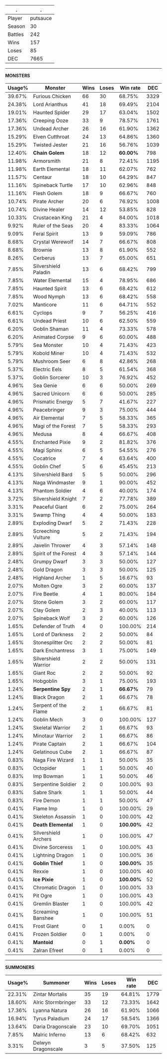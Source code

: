 .|.
|-|-
Player|putsauce
Season|30
Battles|242
Wins|157
Loses|85
DEC|7665

---
**MONSTERS**

Usage%|Monster|Wins|Loses|Win rate|DEC|
-|-|-|-|-|-|
39.67%|Furious Chicken|66|30|68.75%|3329|
24.38%|Lord Arianthus|41|18|69.49%|2104|
19.01%|Haunted Spider|29|17|63.04%|1502|
17.36%|Creeping Ooze|33|9|78.57%|1761|
17.36%|Undead Archer|26|16|61.90%|1362|
15.29%|Elven Cutthroat|24|13|64.86%|1360|
15.29%|Twisted Jester|21|16|56.76%|1039|
12.40%|**Chain Golem**|18|12|**60.00%**|798|
11.98%|Armorsmith|21|8|72.41%|1195|
11.98%|Earth Elemental|18|11|62.07%|762|
11.57%|Centaur|18|10|64.29%|847|
11.16%|Spineback Turtle|17|10|62.96%|848|
11.16%|Flesh Golem|18|9|66.67%|760|
10.74%|Pirate Archer|20|6|76.92%|1008|
10.74%|Divine Healer|14|12|53.85%|828|
10.33%|Crustacean King|21|4|84.00%|1018|
9.92%|Ruler of the Seas|20|4|83.33%|1064|
9.09%|Feral Spirit|13|9|59.09%|786|
8.68%|Crystal Werewolf|14|7|66.67%|808|
8.68%|Brownie|13|8|61.90%|552|
8.26%|Cerberus|13|7|65.00%|651|
7.85%|Silvershield Paladin|13|6|68.42%|799|
7.85%|Water Elemental|15|4|78.95%|686|
7.85%|Haunted Spirit|13|6|68.42%|612|
7.85%|Wood Nymph|13|6|68.42%|558|
7.02%|Manticore|11|6|64.71%|552|
6.61%|Cyclops|9|7|56.25%|416|
6.61%|Undead Priest|10|6|62.50%|559|
6.20%|Goblin Shaman|11|4|73.33%|578|
6.20%|Animated Corpse|9|6|60.00%|488|
5.79%|Sea Monster|10|4|71.43%|423|
5.79%|Kobold Miner|10|4|71.43%|532|
5.79%|Mushroom Seer|6|8|42.86%|268|
5.37%|Electric Eels|8|5|61.54%|368|
5.37%|Goblin Sorcerer|10|3|76.92%|452|
4.96%|Sea Genie|6|6|50.00%|269|
4.96%|Sacred Unicorn|6|6|50.00%|285|
4.96%|Prismatic Energy|5|7|41.67%|227|
4.96%|Peacebringer|9|3|75.00%|444|
4.96%|Air Elemental|7|5|58.33%|365|
4.96%|Magi of the Forest|7|5|58.33%|293|
4.96%|Medusa|8|4|66.67%|408|
4.55%|Enchanted Pixie|9|2|81.82%|376|
4.55%|Magi Sphinx|6|5|54.55%|276|
4.55%|Cocatrice|7|4|63.64%|400|
4.55%|Goblin Chef|5|6|45.45%|213|
4.13%|Silvershield Bard|5|5|50.00%|296|
4.13%|Naga Windmaster|9|1|90.00%|452|
4.13%|Phantom Soldier|4|6|40.00%|174|
3.72%|Silvershield Knight|7|2|77.78%|389|
3.31%|Peaceful Giant|6|2|75.00%|264|
3.31%|Swamp Thing|4|4|50.00%|183|
2.89%|Exploding Dwarf|5|2|71.43%|228|
2.89%|Screeching Vulture|5|2|71.43%|194|
2.89%|Javelin Thrower|4|3|57.14%|148|
2.89%|Spirit of the Forest|4|3|57.14%|144|
2.48%|Grumpy Dwarf|3|3|50.00%|127|
2.48%|Gold Dragon|3|3|50.00%|125|
2.48%|Highland Archer|1|5|16.67%|93|
2.07%|Molten Ogre|3|2|60.00%|137|
2.07%|Fire Beetle|4|1|80.00%|184|
2.07%|Stone Golem|3|2|60.00%|117|
2.07%|Clay Golem|2|3|40.00%|113|
2.07%|Spineback Wolf|3|2|60.00%|126|
1.65%|Defender of Truth|4|0|100.00%|214|
1.65%|Lord of Darkness|2|2|50.00%|84|
1.65%|Stonesplitter Orc|2|2|50.00%|81|
1.65%|Dark Enchantress|3|1|75.00%|149|
1.65%|Silvershield Warrior|2|2|50.00%|131|
1.65%|Giant Roc|2|2|50.00%|92|
1.65%|Hobgoblin|3|1|75.00%|193|
1.24%|**Serpentine Spy**|2|1|**66.67%**|79|
1.24%|Black Dragon|2|1|66.67%|78|
1.24%|Serpent of the Flame|2|1|66.67%|81|
1.24%|Goblin Mech|3|0|100.00%|127|
1.24%|Skeletal Warrior|2|1|66.67%|93|
1.24%|Minotaur Warrior|2|1|66.67%|86|
1.24%|Pirate Captain|2|1|66.67%|104|
1.24%|Gelatinous Cube|2|1|66.67%|87|
0.83%|Naga Fire Wizard|1|1|50.00%|35|
0.83%|Octopider|1|1|50.00%|40|
0.83%|Imp Bowman|1|1|50.00%|46|
0.83%|Serpentine Soldier|2|0|100.00%|93|
0.83%|Sabre Shark|1|1|50.00%|44|
0.83%|Fire Demon|1|1|50.00%|47|
0.41%|Flame Imp|1|0|100.00%|29|
0.41%|Skeleton Assassin|1|0|100.00%|42|
0.41%|**Death Elemental**|1|0|**100.00%**|42|
0.41%|Silvershield Archers|1|0|100.00%|47|
0.41%|Divine Sorceress|1|0|100.00%|43|
0.41%|Lightning Dragon|1|0|100.00%|36|
0.41%|**Goblin Thief**|1|0|**100.00%**|35|
0.41%|Rexxie|1|0|100.00%|40|
0.41%|**Ice Pixie**|1|0|**100.00%**|52|
0.41%|Chromatic Dragon|1|0|100.00%|33|
0.41%|Pit Ogre|1|0|100.00%|43|
0.41%|Gremlin Blaster|1|0|100.00%|42|
0.41%|Screaming Banshee|1|0|100.00%|51|
0.41%|Frost Giant|0|1|0.00%|0|
0.41%|Frozen Soldier|0|1|0.00%|0|
0.41%|**Mantoid**|0|1|**0.00%**|0|
0.41%|Zalran Efreet|0|1|0.00%|0|

---
**SUMMONERS**

Usage%|Summoner|Wins|Loses|Win rate|DEC|
-|-|-|-|-|-|
22.31%|Zintar Mortalis|35|19|64.81%|1779|
18.60%|Alric Stormbringer|33|12|73.33%|1642|
17.36%|Lyanna Natura|26|16|61.90%|1066|
16.94%|Tyrus Paladium|24|17|58.54%|1366|
13.64%|Daria Dragonscale|23|10|69.70%|1051|
7.85%|Malric Inferno|13|6|68.42%|632|
3.31%|Delwyn Dragonscale|3|5|37.50%|125|
